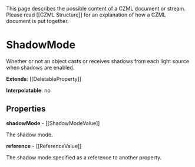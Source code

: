 This page describes the possible content of a CZML document or stream. Please read [[CZML Structure]] for an explanation of how a CZML document is put together.

# ShadowMode

Whether or not an object casts or receives shadows from each light source when shadows are enabled.

**Extends**: [[DeletableProperty]]

**Interpolatable**: no

## Properties

**shadowMode** - [[ShadowModeValue]]

The shadow mode.


**reference** - [[ReferenceValue]]

The shadow mode specified as a reference to another property.


